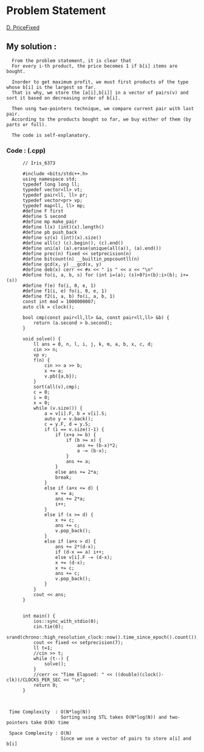 # Problem Statement

[D. PriceFixed](https://codeforces.com/contest/1539/problem/D)


## My solution : 

      From the problem statement, it is clear that
      For every i-th product, the price becomes 1 if b[i] items are bought.
      
      Inorder to get maximum profit, we must first products of the type whose b[i] is the largest so far.
      That is why, we store the [a[i],b[i]] in a vector of pairs(v) and sort it based on decreasing order of b[i].  
      
      Then usng two-pointers technique, we compare current pair with last pair.
      According to the products bought so far, we buy either of them (by parts or full).
      
      The code is self-explanatory.
      
      
      
   ### Code : (.cpp)
      
          // Iris_6373

          #include <bits/stdc++.h>
          using namespace std;
          typedef long long ll;
          typedef vector<ll> vt;
          typedef pair<ll, ll> pr;
          typedef vector<pr> vp;
          typedef map<ll, ll> mp;
          #define F first
          #define S second
          #define mp make_pair
          #define l(x) (int)(x).length()
          #define pb push_back
          #define sz(x) (int)(x).size()
          #define all(c) (c).begin(), (c).end()
          #define uni(a) (a).erase(unique(all(a)), (a).end())
          #define prec(n) fixed << setprecision(n) 
          #define bitcount(n) __builtin_popcountll(n)
          #define gcd(x, y) __gcd(x, y)
          #define deb(x) cerr << #x << " is " << x << "\n"
          #define fo(i, a, b, s) for (int i=(a); (s)>0?i<(b):i>(b); i+=(s))
          #define f(e) fo(i, 0, e, 1)
          #define f1(i, e) fo(i, 0, e, 1)
          #define f2(i, a, b) fo(i, a, b, 1)
          const int mod = 1000000007;
          auto clk = clock();

          bool cmp(const pair<ll,ll> &a, const pair<ll,ll> &b) {
              return (a.second > b.second);
          }

          void solve() {  
              ll ans = 0, n, l, i, j, k, m, a, b, x, c, d;
              cin >> n;
              vp v;
              f(n) {
                  cin >> a >> b;
                  x += a;
                  v.pb({a,b});
              }
              sort(all(v),cmp);
              c = 0;
              i = 0;
              x = 0;
              while (v.size()) {
                  a = v[i].F, b = v[i].S;
                  auto y = v.back();
                  c = y.F, d = y.S;
                  if (i == v.size()-1) {
                      if (x+a >= b) {
                          if (b >= x) {
                              ans += (b-x)*2;
                              a -= (b-x);
                          } 
                          ans += a;
                      }
                      else ans += 2*a;
                      break;
                  }
                  else if (a+x <= d) {
                      x += a;
                      ans += 2*a;
                      i++;
                  }
                  else if (x >= d) {
                      x += c;
                      ans += c;
                      v.pop_back();
                  }
                  else if (a+x > d) {
                      ans += 2*(d-x);
                      if (d-x == a) i++;
                      else v[i].F -= (d-x);
                      x += (d-x);
                      x += c;
                      ans += c;
                      v.pop_back();
                  } 
              }
              cout << ans;
          }


          int main() {
              ios::sync_with_stdio(0);
              cin.tie(0);
              srand(chrono::high_resolution_clock::now().time_since_epoch().count());
              cout << fixed << setprecision(7);
              ll t=1;
              //cin >> t;
              while (t--) {
                  solve();
              }
              //cerr << "Time Elapsed: " << ((double)(clock()-clk))/CLOCKS_PER_SEC << "\n";
              return 0;
          }
          
          

     Time Complexity  : O(N*log(N))
                        Sorting using STL takes O(N*log(N)) and two-pointers take O(N) time

     Space Complexity : O(N)  
                        Since we use a vector of pairs to store a[i] and b[i]


